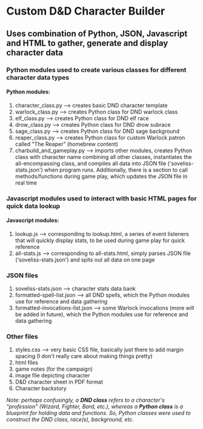 # Custom D&D Character Builder 

## Uses combination of Python, JSON, Javascript and HTML to gather, generate and display character data

### Python modules used to create various classes for different character data types
#### Python modules:
1. character_class.py --> creates basic DND character template
2. warlock_class.py --> creates Python class for DND warlock class
3. elf_class.py --> creates Python class for DND elf race
4. drow_class.py --> creates Python class for DND drow subrace
5. sage_class.py --> creates Python class for DND sage background
6. reaper_class.py --> creates Python class for custom Warlock patron called "The Reaper" (homebrew content)
7. charbuild_and_gameplay.py --> imports other modules, creates Python class with character name combining all other classes, instantiates the all-encompassing class, and compiles all data into JSON file ('soveliss-stats.json') when program runs. Additionally, there is a section to call methods/functions during game play, which updates the JSON file in real time


### Javascript modules used to interact with basic HTML pages for quick data lookup
#### Javascript modules:
1. lookup.js --> corresponding to lookup.html, a series of event listeners that will quickly display stats, to be used during game play for quick reference
2. all-stats.js --> corresponding to all-stats.html, simply parses JSON file ('soveliss-stats.json') and spits out all data on one page


### JSON files
1. soveliss-stats.json --> character stats data bank
2. formatted-spell-list.json --> all DND spells, which the Python modules use for reference and data gathering
3. formatted-invocations-list.json --> some Warlock invocations (more will be added in future), which the Python modules use for reference and data gathering


### Other files
1. styles.css --> very basic CSS file, basically just there to add margin spacing (I don't really care about making things pretty)
2. html files
3. game notes (for the campaign)
4. image file depicting character
5. D&D character sheet in PDF format
6. Character backstory




*Note: perhaps confusingly, a ***DND class*** refers to a character's "profession" (Wizard, Fighter, Bard, etc.), whereas a ***Python class*** is a blueprint for holding data and functions. So, Python classes were used to construct the DND class, race(s), background, etc.*